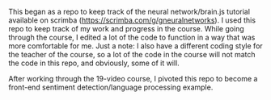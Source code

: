 This began as a repo to keep track of the neural network/brain.js tutorial available on scrimba (https://scrimba.com/g/gneuralnetworks). I used this repo to keep track of my work and progress in the course. While going through the course, I edited a lot of the code to function in a way that was more comfortable for me. Just a note: I also have a different coding style for the teacher of the course, so a lot of the code in the course will not match the code in this repo, and obviously, some of it will.

After working through the 19-video course, I pivoted this repo to become a front-end sentiment detection/language processing example.
